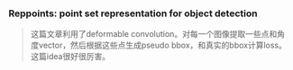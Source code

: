 ### Reppoints: point set representation for object detection
> 这篇文章利用了deformable convolution。对每一个图像提取一些点和角度vector，然后根据这些点生成pseudo bbox，和真实的bbox计算loss。这篇idea很好很厉害。
